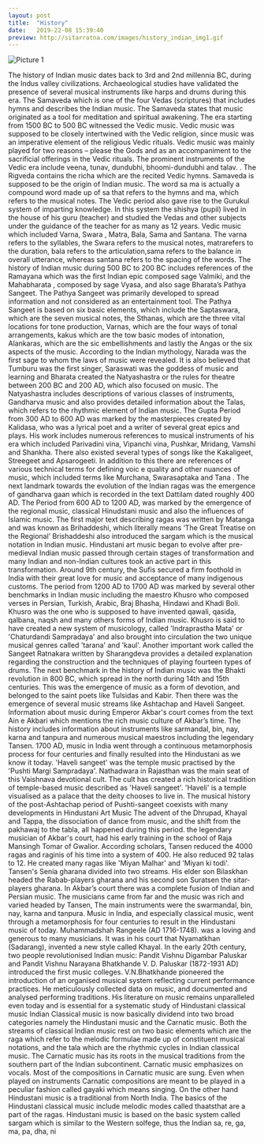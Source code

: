 ```yaml
---
layout: post
title:  "History"
date:   2019-22-08 15:39:40
preview: http://sitarratna.com/images/history_indian_img1.gif
---
```


![Picture 1](http://sitarratna.com/images/history_indian_img1.gif)

The history of Indian music dates back to 3rd and 2nd millennia BC, during the Indus valley civilizations. Archaeological studies have validated the presence of several musical instruments like harps and drums during this era. The Samaveda which is one of the four Vedas (scriptures) that includes hymns and describes the Indian music. The Samaveda states that music originated as a tool for meditation and spiritual awakening. The era starting from 1500 BC to 500 BC witnessed the Vedic music. Vedic music was supposed to be closely intertwined with the Vedic religion, since music was an imperative element of the religious Vedic rituals. Vedic music was mainly played for two reasons – please the Gods and as an accompaniment to the sacrificial offerings in the Vedic rituals. The prominent instruments of the Vedic era include veena, tunav, dundubhi, bhoomi-dundubhi and talav. . The Rigveda contains the richa which are the recited Vedic hymns. Samaveda is supposed to be the origin of Indian music. The word sa ma is actually a compound word made up of sa that refers to the hymns and ma, which refers to the musical notes. The Vedic period also gave rise to the Gurukul system of imparting knowledge. In this system the shishya (pupil) lived in the house of his guru (teacher) and studied the Vedas and other subjects under the guidance of the teacher for as many as 12 years.
Vedic music which included Varna, Swara , Matra, Bala, Sama and Santana. The varna refers to the syllables, the Swara refers to the musical notes, matrarefers to the duration, bala refers to the articulation,sama refers to the balance in overall utterance, whereas santana refers to the spacing of the words. The history of Indian music during 500 BC to 200 BC includes references of the Ramayana which was the first Indian epic composed sage Valmiki, and the Mahabharata , composed by sage Vyasa, and also sage Bharata’s Pathya Sangeet. The Pathya Sangeet was primarily developed to spread information and not considered as an entertainment tool. The Pathya Sangeet is based on six basic elements, which include the Saptaswara, which are the seven musical notes, the Sthanas, which are the three vital locations for tone production, Varnas, which are the four ways of tonal arrangements, kakus which are the tow basic modes of intonation, Alankaras, which are the sic embellishments and lastly the Angas or the six aspects of the music.
According to the Indian mythology, Narada was the first sage to whom the laws of music were revealed. It is also believed that Tumburu was the first singer, Saraswati was the goddess of music and learning and Bharata created the Natyashastra or the rules for theatre between 200 BC and 200 AD, which also focused on music. The Natyashastra includes descriptions of various classes of instruments, Gandharva music and also provides detailed information about the Talas, which refers to the rhythmic element of Indian music. The Gupta Period from 300 AD to 600 AD was marked by the masterpieces created by Kalidasa, who was a lyrical poet and a writer of several great epics and plays. His work includes numerous references to musical instruments of his era which included Parivadini vina, Vipanchi vina, Pushkar, Mridang, Vamshi and Shankha. There also existed several types of songs like the Kakaligeet, Streegeet and Apsarogeeti. In addition to this there are references of various technical terms for defining voic e quality and other nuances of music, which included terms like Murchana, Swarasaptaka and Tana . The next landmark towards the evolution of the Indian ragas was the emergence of gandharva gaan which is recorded in the text Dattilam dated roughly 400 AD. The Period from 600 AD to 1200 AD, was marked by the emergence of the regional music, classical Hinudstani music and also the influences of Islamic music. The first major text describing ragas was written by Matanga and was known as Brihaddeshi, which literally means ‘The Great Treatise on the Regional’ Brishaddeshi also introduced the sargam which is the musical notation in Indian music.
Hindustani art music began to evolve after pre-medieval Indian music passed through certain stages of transformation and many Indian and non-Indian cultures took an active part in this transformation. Around 9th century, the Sufis secured a firm foothold in India with their great love for music and acceptance of many indigenous customs.
The period from 1200 AD to 1700 AD was marked by several other benchmarks in Indian music including the maestro Khusro who composed verses in Persian, Turkish, Arabic, Braj Bhasha, Hindawi and Khadi Boli. Khusro was the one who is supposed to have invented qawali, qasida, qalbana, naqsh and many others forms of Indian music. Khusro is said to have created a new system of musicology, called 'Indraprastha Mata' or 'Chaturdandi Sampradaya' and also brought into circulation the two unique musical genres called 'tarana' and 'kaul'. Another important work called the Sangeet Ratnakara written by Sharangdeva provides a detailed explanation regarding the construction and the techniques of playing fourteen types of drums. The next benchmark in the history of Indian music was the Bhakti revolution in 800 BC, which spread in the north during 14th and 15th centuries. This was the emergence of music as a form of devotion, and belonged to the saint poets like Tulsidas and Kabir.
Then there was the emergence of several music streams like Ashtachap and Haveli Sangeet. Information about music during Emperor Akbar's court comes from the text Ain e Akbari which mentions the rich music culture of Akbar’s time. The history includes information about instruments like sarmandal, bin, nay, karna and tanpura and numerous musical maestros including the legendary Tansen.
1700 AD, music in India went through a continuous metamorphosis process for four centuries and finally resulted into the Hindustani as we know it today.
'Haveli sangeet' was the temple music practised by the 'Pushti Margi Sampradaya'. Nathadwara in Rajasthan was the main seat of this Vaishnava devotional cult. The cult has created a rich historical tradition of temple-based music described as 'Haveli sangeet'. 'Haveli' is a temple visualised as a palace that the deity chooses to live in.
The musical history of the post-Ashtachap period of Pushti-sangeet coexists with many developments in Hindustani Art Music The advent of the Dhrupad, Khayal and Tappa, the dissociation of dance from music, and the shift from the pakhawaj to the tabla, all happened during this period. the legendary musician of Akbar's court, had his early training in the school of Raja Mansingh Tomar of Gwalior. According scholars, Tansen reduced the 4000 ragas and raginis of his time into a system of 400. He also reduced 92 talas to 12. He created many ragas like 'Miyan Malhar' and 'Miyan ki todi'.
Tansen's Senia gharana divided into two streams. His elder son Bilaskhan headed the Rabab-players gharana and his second son Suratsen the sitar-players gharana.
In Akbar’s court there was a complete fusion of Indian and Persian music. The musicians came from far and the music was rich and varied headed by Tansen, The main instruments were the swarmandal, bin, nay, karna and tanpura.
Music in India, and especially classical music, went through a metamorphosis for four centuries to result in the Hindustani music of today.
Muhammadshah Rangeele (AD 1716-1748). was a loving and generous to many musicians. It was in his court that Nyamatkhan (Sadarang), invented a new style called Khayal.
In the early 20th century, two people revolutionised Indian music: Pandit Vishnu Digambar Paluskar and Pandit Vishnu Narayana Bhatkhande V. D. Paluskar (1872-1931 AD) introduced the first music colleges.
V.N.Bhatkhande pioneered the introduction of an organised musical system reflecting current performance practices. He meticulously collected data on music, and documented and analysed performing traditions. His literature on music remains unparalleled even today and is essential for a systematic study of Hindustani classical music
Indian Classical music is now basically dividend into two broad categories namely the Hindustani music and the Carnatic music. Both the streams of classical Indian music rest on two basic elements which are the raga which refer to the melodic formulae made up of constituent musical notations, and the tala which are the rhythmic cycles in Indian classical music.
The Carnatic music has its roots in the musical traditions from the southern part of the Indian subcontinent. Carnatic music emphasizes on vocals. Most of the compositions in Carnatic music are sung. Even when played on instruments Carnatic compositions are meant to be played in a peculiar fashion called gayaki which means singing. On the other hand Hindustani music is a traditional from North India. The basics of the Hindustani classical music include melodic modes called thaatsthat are a part of the ragas. Hindustani music is based on the basic system called sargam which is similar to the Western solfege, thus the Indian sa, re, ga, ma, pa, dha, ni

